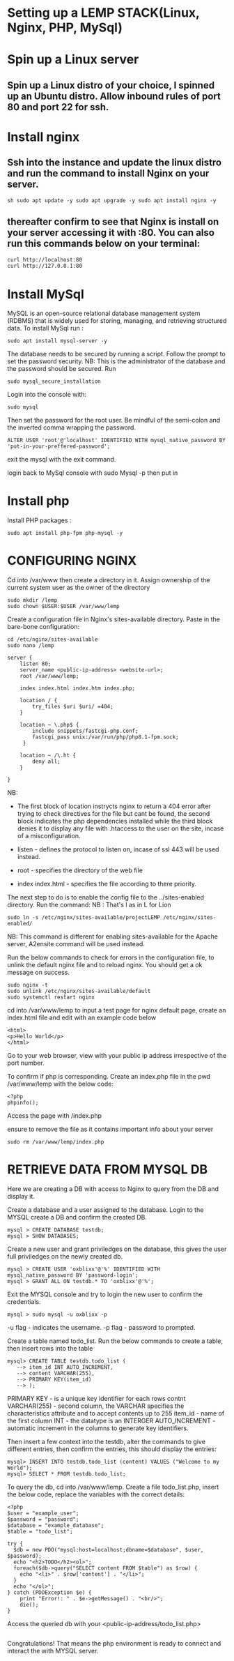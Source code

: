 # Setting up a LEMP STACK(Linux, Nginx, PHP, MySql)

# Spin up a Linux server

## Spin up a Linux distro of your choice, I spinned up an Ubuntu distro. Allow inbound rules of port 80 and port 22 for ssh.
# Install nginx

## Ssh into the instance and update the linux distro and run the command to install Nginx on your server. 

``sh
sudo apt update -y
sudo apt upgrade -y
sudo apt install nginx -y
``

## thereafter confirm to see that Nginx is install on your server accessing it with <publicipaddres>:80. You can also run this commands below on your terminal:

```sh
curl http://localhost:80
curl http://127.0.0.1:80
```

# Install MySql

MySQL is an open-source relational database management system (RDBMS) that is widely used for storing, managing, and retrieving structured data. To install MySql run :

``
sudo apt install mysql-server -y
``

The database needs to be secured by running a script. Follow the prompt to set the password security.
NB: This is the administrator of the database and the password should be secured. Run

```
sudo mysql_secure_installation
```

Login into the console with:

``
sudo mysql
``

Then set the password for the root user. Be mindful of the semi-colon and the inverted comma wrapping the password.

``
ALTER USER 'root'@'localhost' IDENTIFIED WITH mysql_native_password BY 'put-in-your-preffered-password';
``

exit the mysql with the exit command.

login back to MySql console with sudo Mysql -p then put in

# Install php

Install PHP packages :

```
sudo apt install php-fpm php-mysql -y
```

# CONFIGURING NGINX 

Cd into /var/www then create a directory in it. Assign ownership of the current system user as the owner of the directory 

```
sudo mkdir /lemp
sudo chown $USER:$USER /var/www/lemp
```

Create a configuration file in Nginx's sites-available directory. Paste in the bare-bone configuration:

```
cd /etc/nginx/sites-available
sudo nano /lemp
```

```
server {
    listen 80;
    server_name <public-ip-address> <website-url>;
    root /var/www/lemp;

    index index.html index.htm index.php;

    location / {
        try_files $uri $uri/ =404;
    }

    location ~ \.php$ {
        include snippets/fastcgi-php.conf;
        fastcgi_pass unix:/var/run/php/php8.1-fpm.sock;
     }

    location ~ /\.ht {
        deny all;
    }

}
```
NB:
- The first block of location instrycts nginx to return a 404 error after trying to check directives for the file but cant be found, the second block indicates the php dependencies installed while the third block denies it to display any file with .htaccess to the user on the site, incase of a misconfiguration.

- listen - defines the protocol to listen on, incase of ssl 443 will be used instead.

- root - specifies the directory of the web file

- index index.html - specifies the file according to there priority.

The next step to do is to enable the config file to the ../sites-enabled directory. Run the command:
NB : That's l as in L for Lion
```
sudo ln -s /etc/nginx/sites-available/projectLEMP /etc/nginx/sites-enabled/
```

NB: This command is different for enabling sites-available for the Apache server, A2ensite command will be used instead.

Run the below commands to check for errors in the configuration file, to unlink the default nginx file and to reload nginx. You should get a ok message on success.

```
sudo nginx -t
sudo unlink /etc/nginx/sites-available/default
sudo systemctl restart nginx
```
cd into /var/www/lemp to input a test page for nginx default page, create an index.html file and edit with an example code below

```
<html>
<p>Hello World</p>
</html>
```

Go to your web browser, view with your public ip address irrespective of the port number.

To confirm if php is corresponding. Create an index.php file in the pwd /var/www/lemp with the below code:

```
<?php
phpinfo();
```

Access the page with <your-public-ipaddress>/index.php

ensure to remove the file as it contains important info about your server
```
sudo rm /var/www/lemp/index.php
```

# RETRIEVE DATA FROM MYSQL DB
Here we are creating a DB with access to Nginx to query from the DB and display it.

Create a database and a user assigned to the database. Login to the MYSQL create a DB and confirm the created DB.

```
mysql > CREATE DATABASE testdb;
mysql > SHOW DATABASES;
```

Create a new user and grant priviledges on the database, this gives the user full priviledges on the newly created db.

```
mysql > CREATE USER 'oxblixx'@'%' IDENTIFIED WITH mysql_native_password BY 'password-login';
mysql > GRANT ALL ON testdb.* TO 'oxblixx'@'%';
```

Exit the MYSQL console and try to login the new user to confirm the credentials.

```
mysql > sudo mysql -u oxblixx -p
```

-u flag - indicates the username.
-p flag - password to prompted.

Create a table named todo_list. Run the below commands to create a table, then insert rows into the table

```
mysql> CREATE TABLE testdb.todo_list (
   --> item_id INT AUTO_INCREMENT,
   --> content VARCHAR(255),
   --> PRIMARY KEY(item_id)
   --> );
```


PRIMARY KEY - is a unique key identifier for each rows
contnt VARCHAR(255) - second column, the VARCHAR specifies the characteristics attribute and to accept contents up to 255
item_id - name of the first column
INT - the datatype is an INTERGER
AUTO_INCREMENT - automatic increment in the columns to generate key identifiers.

Then insert a few context into the testdb, alter the commands to give different entries, then confirm the entries, this should display the entries:

```
mysql> INSERT INTO testdb.todo_list (content) VALUES ("Welcome to my World");
mysql> SELECT * FROM testdb.todo_list;
```

To query the db, cd into /var/www/lemp. Create a file todo_list.php, insert the below code, replace the variables with the correct details:

```
<?php
$user = "example_user";
$password = "password";
$database = "example_database";
$table = "todo_list";

try {
  $db = new PDO("mysql:host=localhost;dbname=$database", $user, $password);
  echo "<h2>TODO</h2><ol>";
  foreach($db->query("SELECT content FROM $table") as $row) {
    echo "<li>" . $row['content'] . "</li>";
  }
  echo "</ol>";
} catch (PDOException $e) {
    print "Error!: " . $e->getMessage() . "<br/>";
    die();
}
```

Access the queried db with your <public-ip-address/todo_list.php>

![]()


Congratulations! That means the php environment is ready to connect and interact the with MYSQL server.



